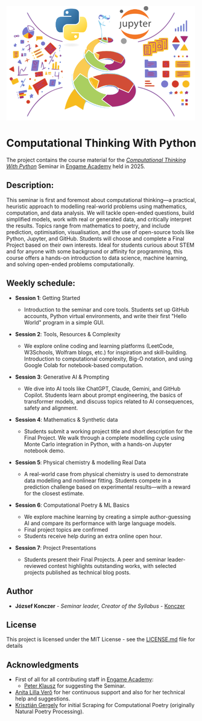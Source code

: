 <img src="LogoOS.svg" alt="Cover" width="500"/>

# Computational Thinking With Python

The project contains the course material for the [*Computational Thinking With Python*](https://github.com/Konczer/ComputationalThinkingWithPython) Seminar in [Engame Academy](https://engame.hu/en/) held in 2025.


## Description: 

This seminar is first and foremost about computational thinking—a practical, heuristic approach to modelling real-world problems using mathematics, computation, and data analysis. We will tackle open-ended questions, build simplified models, work with real or generated data, and critically interpret the results. Topics range from mathematics to poetry, and include prediction, optimisation, visualisation, and the use of open-source tools like Python, Jupyter, and GitHub. Students will choose and complete a Final Project based on their own interests. Ideal for students curious about STEM and for anyone with some background or affinity for programming, this course offers a hands-on introduction to data science, machine learning, and solving open-ended problems computationally.

## Weekly schedule: 

- **Session 1**: Getting Started
    - Introduction to the seminar and core tools. Students set up GitHub accounts, Python virtual environments, and write their first "Hello World" program in a simple GUI.

- **Session 2**: Tools, Resources & Complexity
    - We explore online coding and learning platforms (LeetCode, W3Schools, Wolfram blogs, etc.) for inspiration and skill-building. Introduction to computational complexity, Big-O notation, and using Google Colab for notebook-based computation.

- **Session 3**: Generative AI & Prompting
    - We dive into AI tools like ChatGPT, Claude, Gemini, and GitHub Copilot. Students learn about prompt engineering, the basics of transformer models, and discuss topics related to AI consequences, safety and alignment.

- **Session 4**: Mathematics & Synthetic data
    - Students submit a working project title and short description for the Final Project. We walk through a complete modelling cycle using Monte Carlo integration in Python, with a hands-on Jupyter notebook demo.

- **Session 5**: Physical chemistry & modelling Real Data
    - A real-world case from physical chemistry is used to demonstrate data modelling and nonlinear fitting. Students compete in a prediction challenge based on experimental results—with a reward for the closest estimate.

- **Session 6**: Computational Poetry & ML Basics
    - We explore machine learning by creating a simple author-guessing AI and compare its performance with large language models. 
    - Final project topics are confirmed
    - Students receive help during an extra online open hour.

- **Session 7**: Project Presentations
    - Students present their Final Projects. A peer and seminar leader-reviewed contest highlights outstanding works, with selected projects published as technical blog posts.

## Author

* **József Konczer** - *Seminar leader, Creator of the Syllabus* - [Konczer](https://github.com/Konczer)

## License

This project is licensed under the MIT License - see the [LICENSE.md](LICENSE.md) file for details

## Acknowledgments

* First of all for all contributing staff in [Engame Academy](https://engame.hu/en/):
	* [Peter Klausz](https://www.linkedin.com/in/peter-klausz/) for suggesting the Seminar.
* [Anita Lilla Verő](https://www.linkedin.com/in/anita-lilla-vero/) for her continuous support and also for her technical help and suggestions.
* [Krisztián Gergely](https://github.com/krisoft) for initial Scraping for Computational Poetry (originally Natural Poetry Processing).
